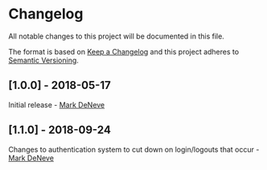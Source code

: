 # Changelog
All notable changes to this project will be documented in this file.

The format is based on [Keep a Changelog](http://keepachangelog.com/en/1.0.0/)
and this project adheres to [Semantic Versioning](http://semver.org/spec/v2.0.0.html).

## [1.0.0] - 2018-05-17
Initial release - [Mark DeNeve](https://github.com/xphyr)

## [1.1.0] - 2018-09-24
Changes to authentication system to cut down on login/logouts that occur - [Mark DeNeve](https://github.com/xphyr)